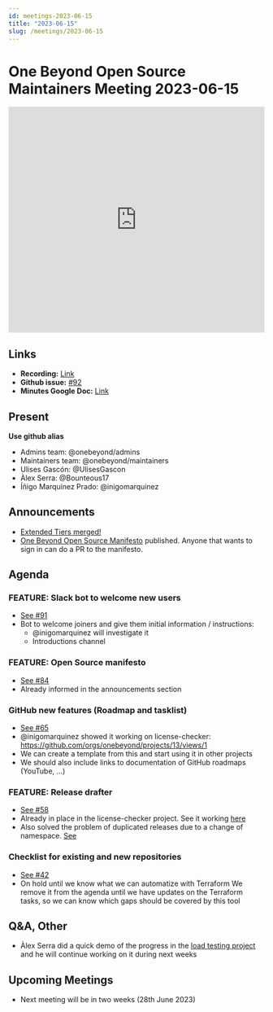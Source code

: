 ```yaml
---
id: meetings-2023-06-15
title: "2023-06-15"
slug: /meetings/2023-06-15
---
```


# One Beyond Open Source Maintainers Meeting 2023-06-15 

<iframe width="100%" height="444" src="https://www.youtube.com/embed/7ee9jr3ldvg" title="YouTube video player" frameborder="0" allow="accelerometer; autoplay; clipboard-write; encrypted-media; gyroscope; picture-in-picture; web-share" allowfullscreen></iframe>

## Links
* **Recording:** [Link](https://www.youtube.com/watch?v=7ee9jr3ldvg)
* **Github issue:** [#92](https://github.com/onebeyond/admin/issues/92)
* **Minutes Google Doc:** [Link](https://docs.google.com/document/d/1rlE6-T8KcXjRsKbQSfXJcMgToZGR0buZSnEfomaMfDE/edit?usp=sharing)

## Present
__Use github alias__
* Admins team: @onebeyond/admins
* Maintainers team: @onebeyond/maintainers
* Ulises Gascón: @UlisesGascon
* Àlex Serra: @Bounteous17
* Íñigo Marquínez Prado: @inigomarquinez


## Announcements
- [Extended Tiers merged!](https://github.com/onebeyond/admin/issues/82)
- [One Beyond Open Source Manifesto](https://onebeyond-maintainers.netlify.app/open-source-manifesto) published. Anyone that wants to sign in can do a PR to the manifesto.


## Agenda

### FEATURE: Slack bot to welcome new users 
- [See #91](https://github.com/onebeyond/admin/issues/91)
- Bot to welcome joiners and give them initial information / instructions: 
  - @inigomarquinez will investigate it
  - Introductions channel

### FEATURE: Open Source manifesto 
- [See #84](https://github.com/onebeyond/admin/issues/84)
- Already informed in the announcements section

### GitHub new features (Roadmap and tasklist) 
- [See #65](https://github.com/onebeyond/admin/issues/65)
- @inigomarquinez showed it working on license-checker: https://github.com/orgs/onebeyond/projects/13/views/1
- We can create a template from this and start using it in other projects
- We should also include links to documentation of GitHub roadmaps (YouTube, …)


### FEATURE: Release drafter 
- [See #58](https://github.com/onebeyond/admin/issues/58)
- Already in place in the license-checker project. See it working [here](https://github.com/onebeyond/license-checker/pull/74)
- Also solved the problem of duplicated releases due to a change of namespace. [See](https://github.com/onebeyond/license-checker/pull/69)

### Checklist for existing and new repositories
- [See #42](https://github.com/onebeyond/admin/issues/42)
- On hold until we know what we can automatize with Terraform
We remove it from the agenda until we have updates on the Terraform tasks, so we can know which gaps should be covered by this tool


## Q&A, Other

- Àlex Serra did a quick demo of the progress in the [load testing project]( https://github.com/onebeyond/warthog-load-testing) and he will continue working on it during next weeks


## Upcoming Meetings

- Next meeting will be in two weeks (28th June 2023)
